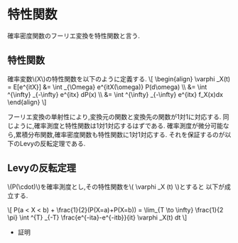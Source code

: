 # 特性関数
確率密度関数のフーリエ変換を特性関数と言う.

## 特性関数
確率変数\\(X\\)の特性関数を以下のように定義する.
\\[
\begin{align}
\varphi _X(t) = E[e^{itX}] &= \int _{\Omega} e^{itX(\omega)} P(d\omega) \\\\
&= \int ^{\infty} _{-\infty} e^{itx} dP(x) \\\\
&= \int ^{\infty} _{-\infty} e^{itx} f_X(x)dx
\end{align}
\\]

フーリエ変換の単射性により,変換元の関数と変換先の関数が1対1に対応する.
同じように,確率測度と特性関数は1対1対応するはずである.
確率測度が微分可能なら,累積分布関数,確率密度関数も特性関数に1対1対応する.
それを保証するのが以下のLevyの反転定理である.

## Levyの反転定理
\\(P(\cdot)\\)を確率測度とし,その特性関数を\\( \varphi _X (t) \\)とすると
以下が成立する.

\\[
	P(a < X < b) + \frac{1}{2}(P(X=a)+P(X=b)) = \lim_{T \to \infty} \frac{1}{2 \pi} \int ^{T} _{-T} \frac{e^{-ita}-e^{-itb}}{it} \varphi _X(t) dt
\\]

- 証明  
